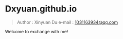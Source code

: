 # Dxyuan.github.io
> Author : Xinyuan Du
e-mail : 1031163934@qq.com  

Welcome to exchange with me!  
